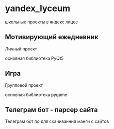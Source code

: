 # yandex_lyceum
школьные проекты в яндекс лицее

## Мотивирующий ежедневник
Личный проект 

основная библиотека PyQt5

## Игра
Групповой проект

основная библиотека pygame

## Телеграм бот - парсер сайта
Телеграм бот по для скачиванния манги с сайтов


